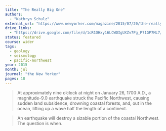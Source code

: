 ```yaml
---
title: "The Really Big One"
authors:
  - "Kathryn Schulz"
external_url: "https://www.newyorker.com/magazine/2015/07/20/the-really-big-one"
drive_links:
  - "https://drive.google.com/file/d/1cR1OHxy16LCWOIgUXZv7Pg_P71GP7ML7/view?usp=drivesdk"
status: featured
course: wider
tags:
  - geology
  - seismology
  - pacific-northwest
year: 2015
month: jul
journal: "the New Yorker"
pages: 18
---
```


> At
approximately nine o’clock at night on January 26, 1700 A.D., a magnitude-9.0 earthquake
struck the Pacific Northwest, causing sudden land subsidence, drowning coastal forests,
and, out in the ocean, lifting up a wave half the length of a continent.

> An earthquake will destroy a sizable portion of the coastal Northwest. The question is when.
